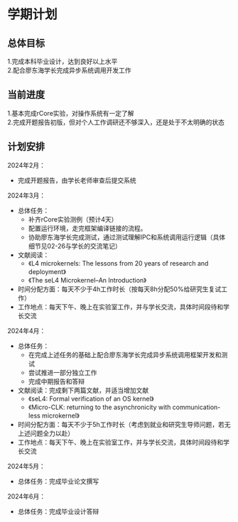# 学期计划
## 总体目标
1.完成本科毕业设计，达到良好以上水平  
2.配合廖东海学长完成异步系统调用开发工作
## 当前进度
1.基本完成rCore实验，对操作系统有一定了解  
2.完成开题报告初版，但对个人工作调研还不够深入，还是处于不太明确的状态
## 计划安排
2024年2月：
- 完成开题报告，由学长老师审查后提交系统  

2024年3月：  
- 总体任务：
  - 补齐rCore实验测例（预计4天）
  - 配置运行环境，走完框架编译链接的流程。
  - 协助廖东海学长完成测试，通过测试理解IPC和系统调用运行逻辑（具体细节见02-26与学长的交流笔记）
- 文献阅读：
  - 《L4 microkernels: The lessons from 20 years of research and deployment》
  - 《The seL4 Microkernel–An Introduction》
- 时间分配方面：每天不少于4h工作时长（按每天8h分配50%给研究生复试工作）
- 工作地点：每天下午、晚上在实验室工作，并与学长交流，具体时间段待和学长交流

2024年4月：
- 总体任务：
  - 在完成上述任务的基础上配合廖东海学长完成异步系统调用框架开发和测试
  - 尝试推进一部分独立工作
  - 完成中期报告和答辩  
- 文献阅读：完成剩下两篇文献，并适当增加文献
  - 《seL4: Formal verification of an OS kernel》
  - 《Micro-CLK: returning to the asynchronicity with communication-less microkernel》
- 时间分配方面：每天不少于5h工作时长（考虑到就业和研究生导师问题，若无上述问题全力以赴）
- 工作地点：每天下午、晚上在实验室工作，并与学长交流，具体时间段待和学长交流

2024年5月：
- 总体任务：完成毕业论文撰写

2024年6月：
- 总体任务：完成毕业设计答辩